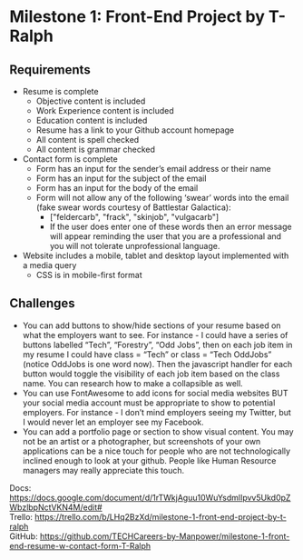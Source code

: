 # Milestone 1: Front-End Project by T-Ralph

## Requirements
- Resume is complete
    - Objective content is included
    - Work Experience content is included
    - Education content is included
    - Resume has a link to your Github account homepage
    - All content is spell checked
    - All content is grammar checked
- Contact form is complete
    - Form has an input for the sender’s email address or their name
    - Form has an input for the subject of the email
    - Form has an input for the body of the email
    - Form will not allow any of the following ‘swear’ words into the email (fake swear words courtesy of Battlestar Galactica):
        - ["feldercarb", "frack", "skinjob", "vulgacarb"]
        - If the user does enter one of these words then an error message will appear reminding the user that you are a professional and you will not tolerate unprofessional language.
- Website includes a mobile, tablet and desktop layout implemented with a media query
    - CSS is in mobile-first format

## Challenges
- You can add buttons to show/hide sections of your resume based on what the employers want to see. For instance - I could have a series of buttons labelled “Tech”, “Forestry”, “Odd Jobs”, then on each job item in my resume I could have class = “Tech” or class = “Tech OddJobs” (notice OddJobs is one word now). Then the javascript handler for each button would toggle the visibility of each job item based on the class name. You can research how to make a collapsible as well.
- You can use FontAwesome to add icons for social media websites BUT your social media account must be appropriate to show to potential employers. For instance - I don’t mind employers seeing my Twitter, but I would never let an employer see my Facebook.
- You can add a portfolio page or section to show visual content. You may not be an artist or a photographer, but screenshots of your own applications can be a nice touch for people who are not technologically inclined enough to look at your github. People like Human Resource managers may really appreciate this touch.

Docs: https://docs.google.com/document/d/1rTWkjAguu10WuYsdmlIpvv5Ukd0pZWbzlbpNctVKN4M/edit# <br>
Trello: https://trello.com/b/LHq2BzXd/milestone-1-front-end-project-by-t-ralph <br>
GitHub: https://github.com/TECHCareers-by-Manpower/milestone-1-front-end-resume-w-contact-form-T-Ralph <br>
